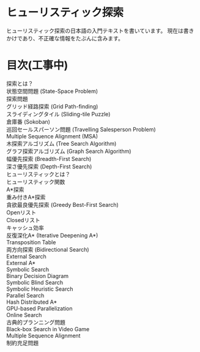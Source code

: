 # ヒューリスティック探索
ヒューリスティック探索の日本語の入門テキストを書いています。
現在は書きかけであり、不正確な情報をたぶんに含みます。

# 目次(工事中)

探索とは？  
状態空間問題 (State-Space Problem)  
探索問題  
グリッド経路探索 (Grid Path-finding)  
スライディングタイル (Sliding-tile Puzzle)  
倉庫番 (Sokoban)  
巡回セールスパーソン問題 (Travelling Salesperson Problem)  
Multiple Sequence Alignment (MSA)  
木探索アルゴリズム (Tree Search Algorithm)  
グラフ探索アルゴリズム (Graph Search Algorithm)  
幅優先探索 (Breadth-First Search)  
深さ優先探索 (Depth-First Search)  
ヒューリスティックとは？  
ヒューリスティック関数  
A\*探索  
重み付きA\*探索  
貪欲最良優先探索 (Greedy Best-First Search)  
Openリスト  
Closedリスト  
キャッシュ効率  
反復深化A\* (Iterative Deepening A\*)  
Transposition Table  
両方向探索 (Bidirectional Search)  
External Search  
External A\*  
Symbolic Search  
Binary Decision Diagram  
Symbolic Blind Search  
Symbolic Heuristic Search  
Parallel Search  
Hash Distributed A\*  
GPU-based Parallelization  
Online Search  
古典的プランニング問題  
Black-box Search in Video Game  
Multiple Sequence Alignment  
制約充足問題
